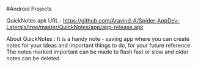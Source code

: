 #Android Projects

QuickNotes apk URL : https://github.com/Aravind-A/Spider-AppDev-Laterals/tree/master/QuickNotes/app/app-release.apk

About QuickNotes :
	It is a handy note - saving app where you can create notes for your ideas and important things to do, for your future reference.
	The notes marked important can be made to flash fast or slow and older notes can be deleted. 
